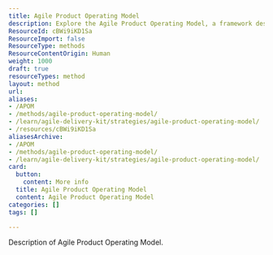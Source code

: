 ```yaml
---
title: Agile Product Operating Model
description: Explore the Agile Product Operating Model, a framework designed to enhance collaboration, flexibility, and efficiency in product development processes.
ResourceId: cBWi9iKD1Sa
ResourceImport: false
ResourceType: methods
ResourceContentOrigin: Human
weight: 1000
draft: true
resourceTypes: method
layout: method
url: 
aliases:
- /APOM
- /methods/agile-product-operating-model/
- /learn/agile-delivery-kit/strategies/agile-product-operating-model/
- /resources/cBWi9iKD1Sa
aliasesArchive:
- /APOM
- /methods/agile-product-operating-model/
- /learn/agile-delivery-kit/strategies/agile-product-operating-model/
card:
  button:
    content: More info
  title: Agile Product Operating Model
  content: Agile Product Operating Model
categories: []
tags: []

---
```

Description of Agile Product Operating Model.
